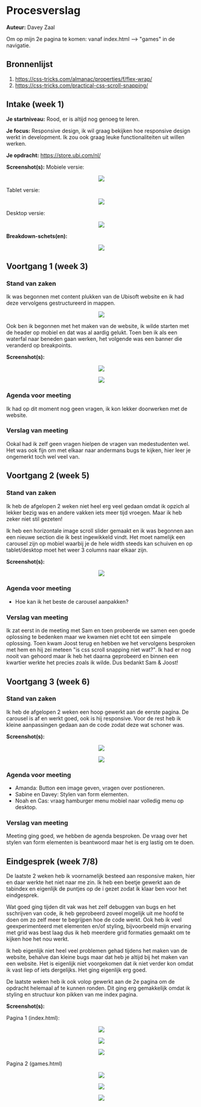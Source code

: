 # Procesverslag
**Auteur:** Davey Zaal

Om op mijn 2e pagina te komen:
vanaf index.html --> "games" in de navigatie.

## Bronnenlijst
1. https://css-tricks.com/almanac/properties/f/flex-wrap/
2. https://css-tricks.com/practical-css-scroll-snapping/

## Intake (week 1)

**Je startniveau:** Rood, er is altijd nog genoeg te leren.

**Je focus:** Responsive design, ik wil graag bekijken hoe responsive design werkt in development. Ik zou ook graag leuke functionaliteiten uit willen werken.

**Je opdracht:** https://store.ubi.com/nl/

**Screenshot(s):**
Mobiele versie:

<p align="center">
  <img src="images/ubisoft-mobile.png">
</p>

Tablet versie:

<p align="center">
  <img src="images/ubisoft-tablet.png">
</p>

Desktop versie:

<p align="center">
  <img src="images/ubisoft-desktop.png">
</p>

**Breakdown-schets(en):**

<p align="center">
  <img src="images/breakdown-schets-1.png">
</p>

<!--  -->

## Voortgang 1 (week 3)

### Stand van zaken

Ik was begonnen met content plukken van de Ubisoft website en ik had deze vervolgens gestructureerd in mappen.
<p align="center">
  <img src="images/voortgang1-1.png">
</p>

Ook ben ik begonnen met het maken van de website, ik wilde starten met de header op mobiel en dat was al aardig gelukt.
Toen ben ik als een waterfal naar beneden gaan werken, het volgende was een banner die veranderd op breakpoints.

**Screenshot(s):**

<p align="center">
  <img src="images/voortgang1.png">
</p>
<p align="center">
  <img src="images/voortgang2.png">
</p>

### Agenda voor meeting

Ik had op dit moment nog geen vragen, ik kon lekker doorwerken met de website.

### Verslag van meeting

Ookal had ik zelf geen vragen hielpen de vragen van medestudenten wel.
Het was ook fijn om met elkaar naar andermans bugs te kijken, hier leer je ongemerkt toch wel veel van.

<!--  -->

## Voortgang 2 (week 5)

### Stand van zaken

Ik heb de afgelopen 2 weken niet heel erg veel gedaan omdat ik opzich al lekker bezig was en andere vakken iets meer tijd
vroegen. Maar ik heb zeker niet stil gezeten!

Ik heb een horizontale image scroll slider gemaakt en ik was begonnen aan een nieuwe section die ik best ingewikkeld vindt.
Het moet namelijk een carousel zijn op mobiel waarbij je de hele width steeds kan schuiven en op tablet/desktop moet het weer 3 columns naar elkaar zijn. 

**Screenshot(s):**

<p align="center">
  <img src="images/voortgang3.png">
</p>

### Agenda voor meeting

- Hoe kan ik het beste de carousel aanpakken?

### Verslag van meeting

Ik zat eerst in de meeting met Sam en toen probeerde we samen een goede oplossing te bedenken maar we kwamen niet echt tot een simpele oplossing. Toen kwam Joost terug en hebben we het vervolgens besproken met hem en hij zei meteen "is css scroll snapping niet wat?". Ik had er nog nooit van gehoord maar ik heb het daarna geprobeerd en binnen een kwartier werkte het precies zoals ik wilde. Dus bedankt Sam & Joost!

<!--  -->

## Voortgang 3 (week 6)

### Stand van zaken

Ik heb de afgelopen 2 weken een hoop gewerkt aan de eerste pagina. De carousel is af en werkt goed, ook is hij responsive.
Voor de rest heb ik kleine aanpassingen gedaan aan de code zodat deze wat schoner was.

**Screenshot(s):**

<p align="center">
  <img src="images/voortgang4.png">
</p>
<p align="center">
  <img src="images/voortgang5.png">
</p>

### Agenda voor meeting

- Amanda: Button een image geven, vragen over postioneren.
- Sabine en Davey: Stylen van form elementen.
- Noah en Cas: vraag hamburger menu mobiel naar volledig menu op desktop.

### Verslag van meeting

Meeting ging goed, we hebben de agenda besproken. De vraag over het stylen van form elementen is beantwoord maar het is erg lastig om te doen.

<!--  -->

## Eindgesprek (week 7/8)

De laatste 2 weken heb ik voornamelijk besteed aan responsive maken, hier en daar werkte het niet naar me zin. Ik heb een beetje gewerkt aan de tabindex en eigenlijk de puntjes op de i gezet zodat ik klaar ben voor het eindgesprek. 

Wat goed ging tijden dit vak was het zelf debuggen van bugs en het sschrijven van code, ik heb geprobeerd zoveel mogelijk uit me hoofd te doen om zo zelf meer te begrijpen hoe de code werkt. Ook heb ik veel geexperimenteerd met elementen en/of styling, bijvoorbeeld mijn ervaring met grid was best laag dus ik heb meerdere grid formaties gemaakt om te kijken hoe het nou werkt.

Ik heb eigenlijk niet heel veel problemen gehad tijdens het maken van de website, behalve dan kleine bugs maar dat heb je altijd bij het maken van een website. Het is eigenlijk niet voorgekomen dat ik niet verder kon omdat ik vast liep of iets dergelijks. Het ging eigenlijk erg goed.

De laatste weken heb ik ook volop gewerkt aan de 2e pagina om de opdracht helemaal af te kunnen ronden. Dit ging erg gemakkelijk omdat ik styling en structuur kon pikken van me index pagina.

**Screenshot(s):**

Pagina 1 (index.html):

<p align="center">
  <img src="images/eindresultaat-mobile.png">
</p>
<p align="center">
  <img src="images/eindresultaat-tablet.png">
</p>
<p align="center">
  <img src="images/eindresultaat-desktop.png">
</p>

Pagina 2 (games.html)

<p align="center">
  <img src="images/eindresultaat-mobile2.png">
</p>
<p align="center">
  <img src="images/eindresultaat-tablet2.png">
</p>
<p align="center">
  <img src="images/eindresultaat-desktop2.png">
</p>
